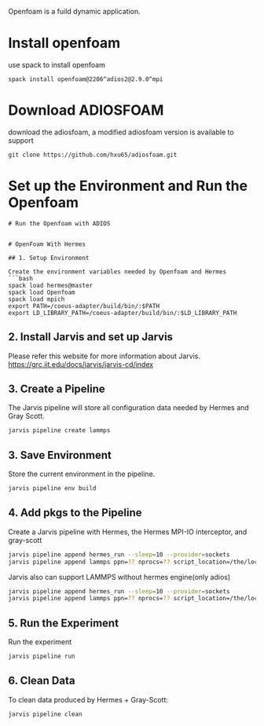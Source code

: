 Openfoam is a fuild dynamic application.

# Install openfoam
use spack to install openfoam
```
spack install openfoam@2206^adios2@2.9.0^mpi
```

# Download ADIOSFOAM 
download the adiosfoam, a modified adiosfoam version is available to support 
```
git clone https://github.com/hxu65/adiosfoam.git
```

# Set up the Environment and Run the Openfoam


```
# Run the Openfoam with ADIOS


# OpenFoam With Hermes

## 1. Setup Environment

Create the environment variables needed by Openfoam and Hermes
```bash
spack load hermes@master
spack load Openfoam
spack load mpich
export PATH=/coeus-adapter/build/bin/:$PATH
export LD_LIBRARY_PATH=/coeus-adapter/build/bin/:$LD_LIBRARY_PATH

```

## 2. Install Jarvis and set up Jarvis
Please refer this website for more information about Jarvis.  
https://grc.iit.edu/docs/jarvis/jarvis-cd/index

## 3. Create a Pipeline

The Jarvis pipeline will store all configuration data needed by Hermes
and Gray Scott.

```bash
jarvis pipeline create lammps
```

## 3. Save Environment

Store the current environment in the pipeline.
```bash
jarvis pipeline env build
```

## 4. Add pkgs to the Pipeline

Create a Jarvis pipeline with Hermes, the Hermes MPI-IO interceptor,
and gray-scott
```bash
jarvis pipeline append hermes_run --sleep=10 --provider=sockets
jarvis pipeline append lammps ppn=?? nprocs=?? script_location=/the/location/of/script/folder engine=hermes
```

Jarvis also can support LAMMPS without hermes engine(only adios)
```bash
jarvis pipeline append hermes_run --sleep=10 --provider=sockets
jarvis pipeline append lammps ppn=?? nprocs=?? script_location=/the/location/of/script/folder engine=BP5
```
## 5. Run the Experiment

Run the experiment
```bash
jarvis pipeline run
```

## 6. Clean Data

To clean data produced by Hermes + Gray-Scott:
```bash
jarvis pipeline clean
